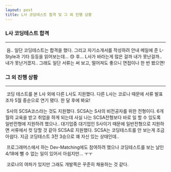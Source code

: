 ```yaml
---
layout: post
title: L사 코딩테스트 합격 및 그 외 진행 상황
---
```




### L사 코딩테스트 합격

---

&nbsp;음.. 일단 코딩테스트는 합격을 했다. 그리고 자기소개서를 작성하려 안내 메일에 준 L-Style과 기타 등등을 읽어보는데... :sweat: 후... L사가 바라는게 많은 걸까 내가 못난걸까.. 내가 못난거겠지.. 그래도 일단 서류는 써 보고, 떨어져도 좋으니 면접이나 한 번 봤으면!



### 그 외 진행 상황

---

&nbsp;코딩 테스트를 본 L사 외에 다른 L사도 지원했다. 다른 L사는 코로나 때문에 서류 발표조차 5월 중순으로 연기 됐다. 한 달 후에 봐요!

&nbsp;S사의 SCSA코스라는 것도 지원했다. SCSA는 S사의 비전공자를 위한 전형이다. 6개월의 교육을 받고 취업을 하게 되는데 사실 나는 SCSA전형보다 바로 일 할 수 있도록 일반전형에 지원하려 했으나.. 대기업중 대기업인 S사이기 때문에 일반전형으로 지원하면 서류에서 컷 당할 것 같아 SCSA로 지원했다. SCSA는 코딩테스트를 안 보는게 조금 아쉽다. 지금 코딩테스트 3전 3승으로 꽤 자신 있는 상태인데..

&nbsp;프로그래머스에서 하는 Dev-Matching에도 참여하려 했으나 코딩테스트를 보는 날인 4/18에 뺄 수 없는 일이 있어서 아쉽지만... ㅜㅜ

&nbsp;코로나의 여파가 있지만 그래도 개발쪽은 꾸준히 채용하는 것 같다. 